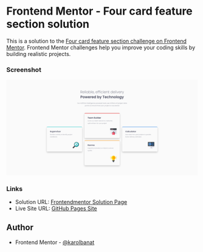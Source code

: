 # Frontend Mentor - Four card feature section solution

This is a solution to the [Four card feature section challenge on Frontend Mentor](https://www.frontendmentor.io/challenges/four-card-feature-section-weK1eFYK). Frontend Mentor challenges help you improve your coding skills by building realistic projects.

### Screenshot

![](./screenshot.png)

### Links

- Solution URL: [Frontendmentor Solution Page](https://www.frontendmentor.io/solutions/four-card-feature-section-vdDBXsxgHx)
- Live Site URL: [GitHub Pages Site](https://karolbanat.github.io/four-card-feature-section/)

## Author

- Frontend Mentor - [@karolbanat](https://www.frontendmentor.io/profile/yourusername)
